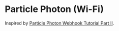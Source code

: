 # Particle Photon (Wi-Fi)
Inspired by [Particle Photon Webhook Tutorial Part II](https://docs.google.com/document/d/1cD3tdi_Ps40LLq_0d9GJm0a4N-F8_STqD1pKaHS_g7k/edit#heading=h.k8rzbkpi6p3g).
